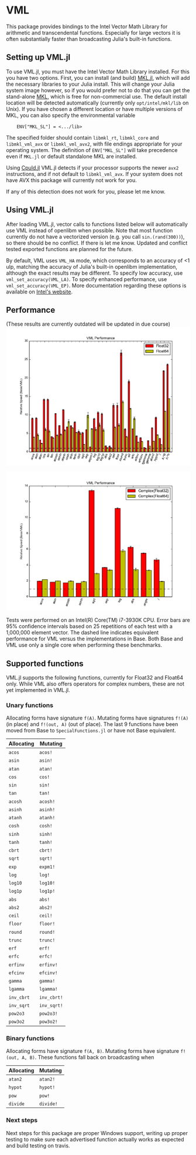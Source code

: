 # VML

This package provides bindings to the Intel Vector Math Library for
arithmetic and transcendental functions. Especially for large vectors it is often substantially faster than broadcasting Julia's built-in functions.

## Setting up VML.jl

To use VML.jl, you must have the Intel Vector Math Library installed.
For this you have two options. First, you can install (and build) [MKL.jl](https://github.com/JuliaComputing/MKL.jl), which will add the necessary libraries to your Julia install. This will change your Julia system image however, so if you would prefer not to do that you can get the stand-alone [MKL](http://software.intel.com/en-us/intel-mkl),
which is free for non-commercial use. The default install location will be detected automatically (currently only `opt/intel/mkl/lib` on Unix). If you have chosen a different location or have multiple versions of MKL, you can also specify the environmental variable 
```
    ENV["MKL_SL"] = <.../lib>
```
The specified folder should contain `libmkl_rt`, `libmkl_core` and `libmkl_vml_avx` or `libmkl_vml_avx2`, with file endings appropriate for your operating system. 
The definition of `ENV["MKL_SL"]` will take precedence even if `MKL.jl` or default standalone MKL are installed. 

Using [CpuId.jl](https://github.com/m-j-w/CpuId.jl) VML.jl detects if your processor supports the newer `avx2` instructions, and if not default to `libmkl_vml_avx`. If your system does not have AVX this package will currently not work for you.

If any of this detection does not work for you, please let me know. 

## Using VML.jl

After loading VML.jl, vector calls to functions listed below will
automatically use VML instead of openlibm when possible. Note that most function currently do not have a vectorized version (e.g. you call `sin.(rand(300))`), so there should be no conflict. If there is let me know. Updated and conflict tested exported functions are planned for the future.

By default, VML uses `VML_HA` mode, which corresponds to an accuracy of
<1 ulp, matching the accuracy of Julia's built-in openlibm
implementation, although the exact results may be different. To specify
low accuracy, use `vml_set_accuracy(VML_LA)`. To specify enhanced
performance, use `vml_set_accuracy(VML_EP)`. More documentation
regarding these options is available on
[Intel's website](http://software.intel.com/sites/products/documentation/hpc/mkl/vml/vmldata.htm).

## Performance
(These results are currently outdated will be updated in due course)
![VML Performance Comparison](/benchmark/performance.png)

![VML Complex Performance Comparison](/benchmark/performance_complex.png)

Tests were performed on an Intel(R) Core(TM) i7-3930K CPU. Error bars
are 95% confidence intervals based on 25 repetitions of each test with
a 1,000,000 element vector. The dashed line indicates equivalent
performance for VML versus the implementations in Base. Both Base and
VML use only a single core when performing these benchmarks.

## Supported functions

VML.jl supports the following functions, currently for Float32 and
Float64 only. While VML also offers operators for complex numbers,
these are not yet implemented in VML.jl.

### Unary functions

Allocating forms have signature `f(A)`. Mutating forms have signatures
`f!(A)` (in place) and `f!(out, A)` (out of place). The last 9 functions have been moved from Base to `SpecialFunctions.jl` or have not Base equivalent. 

Allocating | Mutating
-----------|---------
`acos`     | `acos!`
`asin`     | `asin!`
`atan`     | `atan!`
`cos`      | `cos!`
`sin`      | `sin!`
`tan`      | `tan!`
`acosh`    | `acosh!`
`asinh`    | `asinh!`
`atanh`    | `atanh!`
`cosh`     | `cosh!`
`sinh`     | `sinh!`
`tanh`     | `tanh!`
`cbrt`     | `cbrt!`
`sqrt`     | `sqrt!`
`exp`      | `expm1!`
`log`      | `log!`
`log10`    | `log10!`
`log1p`    | `log1p!`
`abs`      | `abs!`
`abs2`     | `abs2!`
`ceil`     | `ceil!`
`floor`    | `floor!`
`round`    | `round!`
`trunc`    | `trunc!`
`erf`      | `erf!`
`erfc`     | `erfc!`
`erfinv`   | `erfinv!`
`efcinv`   | `efcinv!`
`gamma`    | `gamma!`
`lgamma`   | `lgamma!`
`inv_cbrt` | `inv_cbrt!`
`inv_sqrt` | `inv_sqrt!`
`pow2o3`   | `pow2o3!`
`pow3o2`   | `pow3o2!`

### Binary functions

Allocating forms have signature `f(A, B)`. Mutating forms have
signature `f!(out, A, B)`. These functions fall back on broadcasting
when

Allocating | Mutating
-----------|---------
`atan2`    | `atan2!`
`hypot`    | `hypot!`
`pow`       | `pow!`
`divide`       | `divide!`


### Next steps
Next steps for this package are proper Windows support, writing up proper testing to make sure each advertised function actually works as expected and build testing on travis.
